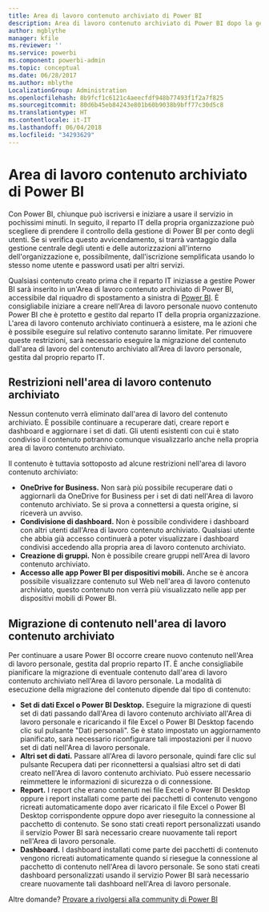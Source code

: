 ```yaml
---
title: Area di lavoro contenuto archiviato di Power BI
description: Area di lavoro contenuto archiviato di Power BI dopo la gestione del tenant di Office 365
author: mgblythe
manager: kfile
ms.reviewer: ''
ms.service: powerbi
ms.component: powerbi-admin
ms.topic: conceptual
ms.date: 06/28/2017
ms.author: mblythe
LocalizationGroup: Administration
ms.openlocfilehash: 8b9fcf1c6121c4aeecfdf948b77493f1f2a7f825
ms.sourcegitcommit: 80d6b45eb84243e801b60b9038b9bff77c30d5c8
ms.translationtype: HT
ms.contentlocale: it-IT
ms.lasthandoff: 06/04/2018
ms.locfileid: "34293629"
---
```

# <a name="power-bi-archived-workspace"></a>Area di lavoro contenuto archiviato di Power BI
Con Power BI, chiunque può iscriversi e iniziare a usare il servizio in pochissimi minuti.  In seguito, il reparto IT della propria organizzazione può scegliere di prendere il controllo della gestione di Power BI per conto degli utenti.  Se si verifica questo avvicendamento, si trarrà vantaggio dalla gestione centrale degli utenti e delle autorizzazioni all'interno dell'organizzazione e, possibilmente, dall'iscrizione semplificata usando lo stesso nome utente e password usati per altri servizi. 

Qualsiasi contenuto creato prima che il reparto IT iniziasse a gestire Power BI sarà inserito in un'Area di lavoro contenuto archiviato di Power BI, accessibile dal riquadro di spostamento a sinistra di [Power BI](https://app.powerbi.com).  È consigliabile iniziare a creare nell'Area di lavoro personale nuovo contenuto Power BI che è protetto e gestito dal reparto IT della propria organizzazione.  L'area di lavoro contenuto archiviato continuerà a esistere, ma le azioni che è possibile eseguire sul relativo contenuto saranno limitate.  Per rimuovere queste restrizioni, sarà necessario eseguire la migrazione del contenuto dall'area di lavoro del contenuto archiviato all'Area di lavoro personale, gestita dal proprio reparto IT.

## <a name="restrictions-in-your-archived-workspace"></a>Restrizioni nell'area di lavoro contenuto archiviato
Nessun contenuto verrà eliminato dall'area di lavoro del contenuto archiviato.  È possibile continuare a recuperare dati, creare report e dashboard e aggiornare i set di dati.  Gli utenti esistenti con cui è stato condiviso il contenuto potranno comunque visualizzarlo anche nella propria area di lavoro contenuto archiviato.

Il contenuto è tuttavia sottoposto ad alcune restrizioni nell'area di lavoro contenuto archiviato:

* **OneDrive for Business.**  Non sarà più possibile recuperare dati o aggiornarli da OneDrive for Business per i set di dati nell'Area di lavoro contenuto archiviato.  Se si prova a connettersi a questa origine, si riceverà un avviso.
* **Condivisione di dashboard.**  Non è possibile condividere i dashboard con altri utenti dall'Area di lavoro contenuto archiviato.  Qualsiasi utente che abbia già accesso continuerà a poter visualizzare i dashboard condivisi accedendo alla propria area di lavoro contenuto archiviato.
* **Creazione di gruppi.**  Non è possibile creare gruppi nell'Area di lavoro contenuto archiviato.
* **Accesso alle app Power BI per dispositivi mobili.**  Anche se è ancora possibile visualizzare contenuto sul Web nell'area di lavoro contenuto archiviato, questo contenuto non verrà più visualizzato nelle app per dispositivi mobili di Power BI.

## <a name="migrating-content-in-your-archived-workspace"></a>Migrazione di contenuto nell'area di lavoro contenuto archiviato
Per continuare a usare Power BI occorre creare nuovo contenuto nell'Area di lavoro personale, gestita dal proprio reparto IT.   È anche consigliabile pianificare la migrazione di eventuale contenuto dall'area di lavoro contenuto archiviato nell'Area di lavoro personale.  La modalità di esecuzione della migrazione del contenuto dipende dal tipo di contenuto:

* **Set di dati Excel o Power BI Desktop.**  Eseguire la migrazione di questi set di dati passando dall'Area di lavoro contenuto archiviato all'Area di lavoro personale e ricaricando il file Excel o Power BI Desktop facendo clic sul pulsante "Dati personali".  Se è stato impostato un aggiornamento pianificato, sarà necessario riconfigurare tali impostazioni per il nuovo set di dati nell'Area di lavoro personale.
* **Altri set di dati.**  Passare all'Area di lavoro personale, quindi fare clic sul pulsante Recupera dati per riconnettersi a qualsiasi altro set di dati creato nell'Area di lavoro contenuto archiviato.  Può essere necessario reimmettere le informazioni di sicurezza o di connessione.
* **Report.**  I report che erano contenuti nei file Excel o Power BI Desktop oppure i report installati come parte dei pacchetti di contenuto vengono ricreati automaticamente dopo aver ricaricato il file Excel o Power BI Desktop corrispondente oppure dopo aver rieseguito la connessione al pacchetto di contenuto.  Se sono stati creati report personalizzati usando il servizio Power BI sarà necessario creare nuovamente tali report nell'Area di lavoro personale.
* **Dashboard.**  I dashboard installati come parte dei pacchetti di contenuto vengono ricreati automaticamente quando si riesegue la connessione al pacchetto di contenuto nell'Area di lavoro personale.  Se sono stati creati dashboard personalizzati usando il servizio Power BI sarà necessario creare nuovamente tali dashboard nell'Area di lavoro personale.

Altre domande? [Provare a rivolgersi alla community di Power BI](http://community.powerbi.com/)

